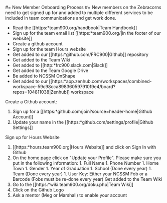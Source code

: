 #= New Member Onboarding Process #=
New members on the Zebracorns need to get signed up for and added to multiple different services to be included in team communications and get work done.
  - Read the [[https:*team900.org/handbook|Team Handbook]]
  - Sign up for the team email list  [[https:*team900.org/|in the footer of our website]]
  - Create a github account 
  - Sign up for the team Hours website
  - Get added to our [[https:*github.com/FRC900|Github]] repository
  - Get added to the Team Wiki
  - Get added to [[http:*frc900.slack.com|Slack]]
  - Get added to the Team Google Drive
  - Be added to NCSSM OnShape
  - Get added to our [[https:*app.zenhub.com/workspaces/combined-workspace-59c98cca898360597910f9e4/board?repos=104811038|Zenhub]] workspace


Create a Github account:
  1. Sign up for a [[https:*github.com/join?source=header-home|Github Account]]
  1. Update your name in the  [[https:*github.com/settings/profile|Github Settings]]

Sign up for Hours Website
  1. [[https:*hours.team900.org|Hours Website]] and click on Sign In with Github
  1. On the home page click on "Update your Profile". Please make sure you put in the following information:
    1. Full Name
    1. Phone Number
    1. Home Town
    1. Gender
    1. Year of Graduation
    1. School (Done every year)
    1. Team (Done every year)
    1. User Key: Either your NCSSM Fob or a Barcode (Fobs must be re-done every year)
Get added to the Team Wiki
  1. Go to the [[https:*wiki.team900.org/doku.php|Team Wiki]]
  1. Click on the Github Logo
  1. Ask a mentor (Meg or Marshall) to enable your account